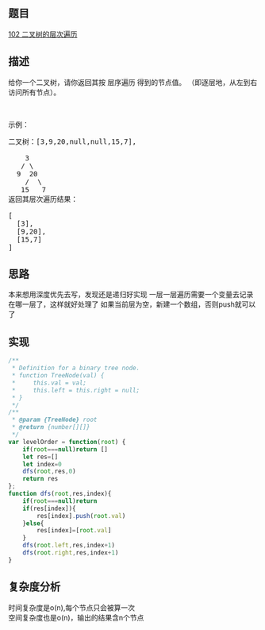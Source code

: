 
## 题目
[102 二叉树的层次遍历](https://leetcode-cn.com/problems/binary-tree-level-order-traversal/)
## 描述
给你一个二叉树，请你返回其按 层序遍历 得到的节点值。 （即逐层地，从左到右访问所有节点）。

 

示例：
<pre>
二叉树：[3,9,20,null,null,15,7],

    3
   / \
  9  20
    /  \
   15   7
返回其层次遍历结果：

[
  [3],
  [9,20],
  [15,7]
]
</pre>

## 思路
本来想用深度优先去写，发现还是递归好实现
一层一层遍历需要一个变量去记录在哪一层了，这样就好处理了
如果当前层为空，新建一个数组，否则push就可以了

## 实现
```javascript
/**
 * Definition for a binary tree node.
 * function TreeNode(val) {
 *     this.val = val;
 *     this.left = this.right = null;
 * }
 */
/**
 * @param {TreeNode} root
 * @return {number[][]}
 */
var levelOrder = function(root) {
    if(root===null)return []
    let res=[]
    let index=0
    dfs(root,res,0)
    return res
};
function dfs(root,res,index){
    if(root===null)return 
    if(res[index]){
        res[index].push(root.val)
    }else{
        res[index]=[root.val]
    }
    dfs(root.left,res,index+1)
    dfs(root.right,res,index+1)
}
```

## 复杂度分析
时间复杂度是o(n),每个节点只会被算一次  
空间复杂度也是o(n)，输出的结果含n个节点
